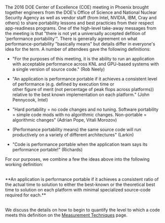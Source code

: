 The 2016 DOE Center of Excellence (COE) meeting in Phoenix brought together engineers from the DOE's Office of Science and National Nuclear Security Agency 
as well as vendor staff (from Intel, NVIDIA, IBM, Cray and others) to share portability lessons and best practicies from their respect app-readiness 
programs. One of the high-level take-away messages from the meeting is that "there is not yet a universally accepted defition of 'performance portability'". 
There is generally agreement on what performance-portability "basically means" but details differ in everyone's idea for the term. A number of attendees 
gave the following definitions:

* "For the purposes of this meeting, it is the ability to run an application with acceptable performance across KNL and GPU-based systems with a single 
version of source code." (Rob Neely)

* "An application is performance portable if it achieves a consistent level of performance (e.g. defined by execution time or	
other figure of merit (not percentage of peak flops across platforms)) relative to the best known implementation on each platform." (John Pennycook, Intel)

* "Hard portability = no code changes and no tuning. Software portability = simple code mods with no algorithmic changes. Non-portable = algorithmic changes" (Adrian Pope, Vitali Morozov)

* (Performance portability means) the same source code	will run productively on a variety of different	architectures" (Larkin)

* "Code is performance portable when the application team says its performance	portable!" (Richards)

For our purposes, we combine a few the ideas above into the following working definition:

<br>
**An application is performance portable if it achieves a consistent ratio of the actual time to solution to either the best-known or the theoretical best time to 
solution on each platform with minimal specialized source-code required for each.**
<br><br>

We discuss the details on how to begin to quantify the level to which a code meets this definition on the 
[Measurement Techniques](/perfport/measurements/index.md) page.
